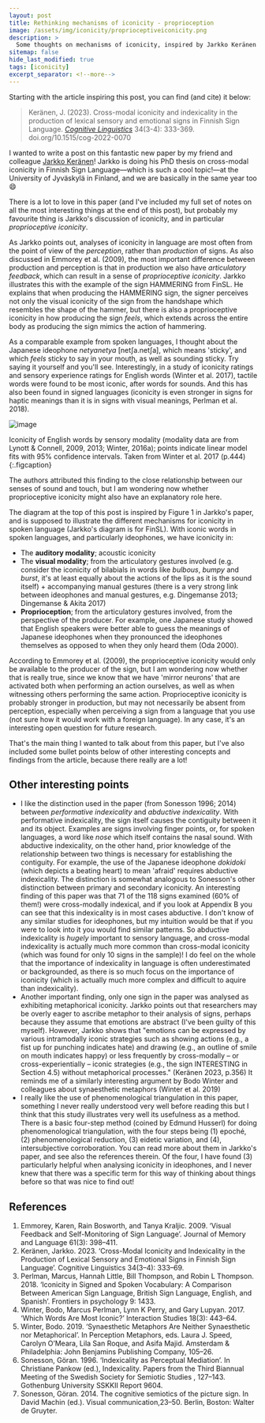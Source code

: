 ```yaml
---
layout: post
title: Rethinking mechanisms of iconicity - proprioception
image: /assets/img/iconicity/proprioceptiveiconicity.png
description: >
  Some thoughts on mechanisms of iconicity, inspired by Jarkko Keränen's excellent recent article in Cognitive Linguistics!
sitemap: false
hide_last_modified: true
tags: [iconicity]
excerpt_separator: <!--more-->
---
```


Starting with the article inspiring this post, you can find (and cite) it below:

 > Keränen, J. (2023). Cross-modal iconicity and indexicality in the production of lexical sensory and emotional signs in Finnish Sign Language. [*Cognitive Linguistics*](https://doi.org/10.1515/cog-2022-0070) 34(3-4): 333-369. doi.org/10.1515/cog-2022-0070

<!--more-->

I wanted to write a post on this fantastic new paper by my friend and colleague [Jarkko Keränen](https://www.jyu.fi/en/people/jarkko-keranen)! Jarkko is doing his PhD thesis on cross-modal iconicity in Finnish Sign Language—which is such a cool topic!—at the University of Jyväskylä in Finland, and we are basically in the same year too 😄

There is a lot to love in this paper (and I've included my full set of notes on all the most interesting things at the end of this post), but probably my favourite thing is Jarkko's discussion of iconicity, and in particular *proprioceptive iconicity*. 

As Jarkko points out, analyses of iconicity in language are most often from the point of view of the *perception*, rather than *production* of signs. As also discussed in Emmorey et al. (2009), the most important difference between production and perception is that in production we also have *articulatory feedback*, which can result in a sense of *proprioceptive iconicity*. Jarkko illustrates this with the example of the sign HAMMERING from FinSL. He explains that when producing the HAMMERING sign, the signer perceives not only the visual iconicity of the sign from the handshape which resembles the shape of the hammer, but there is also a proprioceptive iconicity in how producing the sign _feels_, which extends across the entire body as producing the sign mimics the action of hammering. 

As a comparable example from spoken languages, I thought about the Japanese ideophone *netyanetya* [netʃa.netʃa], which means 'sticky', and which *feels* sticky to say in your mouth, as well as sounding sticky. Try saying it yourself and you'll see. Interestingly, in a study of iconicity ratings and sensory experience ratings for English words (Winter et al. 2017), tactile words were found to be most iconic, after words for sounds. And this has also been found in signed languages (iconicity is even stronger in signs for haptic meanings than it is in signs with visual meanings, Perlman et al. 2018).

![image](https://github.com/BonnieMcLean/bonniemclean.github.io/assets/66249141/be7fe617-accd-4805-b84a-3e0c7fc98c1b)

Iconicity of English words by sensory modality (modality data are from Lynott & Connell, 2009, 2013; Winter, 2016a); points indicate linear model fits with 95% confidence intervals. Taken from Winter et al. 2017 (p.444)  
{:.figcaption}

The authors attributed this finding to the close relationship between our senses of sound and touch, but I am wondering now whether proprioceptive iconicity might also have an explanatory role here. 

The diagram at the top of this post is inspired by Figure 1 in Jarkko's paper, and is supposed to illustrate the different mechanisms for iconicity in spoken language (Jarkko's diagram is for FinSL). With iconic words in spoken languages, and particularly ideophones, we have iconicity in:
* The **auditory modality**; acoustic iconicity
* The **visual modality**; from the articulatory gestures involved (e.g. consider the iconicity of bilabials in words like _bulbous_, _bumpy_ and _burst_, it's at least equally about the actions of the lips as it is the sound itself) + accompanying manual gestures (there is a very strong link between ideophones and manual gestures, e.g. Dingemanse 2013; Dingemanse & Akita 2017)
* **Proprioception**; from the articulatory gestures involved, from the perspective of the producer. For example, one Japanese study showed that English speakers were better able to guess the meanings of Japanese ideophones when they pronounced the ideophones themselves as opposed to when they only heard them (Oda 2000).

According to Emmorey et al. (2009), the proprioceptive iconicity would only be available to the producer of the sign, but I am wondering now whether that is really true, since we know that we have 'mirror neurons' that are activated both when performing an action ourselves, as well as when witnessing others performing the same action. Proprioceptive iconicity is probably stronger in production, but may not necessarily be absent from perception, especially when perceiving a sign from a language that you use (not sure how it would work with a foreign language). In any case, it's an interesting open question for future research.

That's the main thing I wanted to talk about from this paper, but I've also included some bullet points below of other interesting concepts and findings from the article, because there really are a lot!

## Other interesting points

* I like the distinction used in the paper (from Sonesson 1996; 2014) between *performative indexicality* and *abductive indexicality*. With performative indexicality, the sign itself causes the contiguity between it and its object. Examples are signs involving finger points, or, for spoken languages, a word like *nose* which itself contains the nasal sound. With abductive indexicality, on the other hand, prior knowledge of the relationship between two things is necessary for establishing the contiguity. For example, the use of the Japanese ideophone *dokidoki* (which depicts a beating heart) to mean 'afraid' requires abductive indexicality. The distinction is somewhat analogous to Sonesson's other distinction between primary and secondary iconicity. An interesting finding of this paper was that 71 of the 118 signs examined (60% of them!) were cross-modally indexical, and if you look at Appendix B you can see that this indexicality is in most cases abductive. I don't know of any similar studies for ideophones, but my intuition would be that if you were to look into it you would find similar patterns. So abductive indexicality is _hugely_ important to sensory language, and cross-modal indexicality is actually much more common than cross-modal iconicity (which was found for only 10 signs in the sample)! I do feel on the whole that the importance of indexicality in language is often underestimated or backgrounded, as there is so much focus on the importance of iconicity (which is actually much more complex and difficult to aquire than indexicality).
* Another important finding, only one sign in the paper was analysed as exhibiting metaphorical iconicity. Jarkko points out that researchers may be overly eager to ascribe metaphor to their analysis of signs, perhaps because they assume that emotions are abstract (I've been guilty of this myself). However, Jarkko shows that "emotions can be expressed by various intramodally iconic strategies such as showing actions (e.g., a fist up for punching indicates hate) and drawing (e.g., an outline of smile on mouth indicates happy) or less frequently by cross-modally – or cross-experientially – iconic strategies (e.g., the sign INTERESTING in Section 4.5) without metaphorical processes." (Keränen 2023, p.356) It reminds me of a similarly interesting argument by Bodo Winter and colleagues about synaesthetic metaphors (Winter et al. 2019)
* I really like the use of phenomenological triangulation in this paper, something I never really understood very well before reading this but I think that this study illustrates very well its usefulness as a method. There is a basic four-step method (coined by Edmund Husserl) for doing phenomenological triangulation, with the four steps being (1) epoché, (2) phenomenological reduction, (3) eidetic variation, and (4), intersubjective corroboration. You can read more about them in Jarkko's paper, and see also the references therein. Of the four, I have found (3) particularly helpful when analysing iconicity in ideophones, and I never knew that there was a specific term for this way of thinking about things before so that was nice to find out!

## References

1. Emmorey, Karen, Rain Bosworth, and Tanya Kraljic. 2009. ‘Visual Feedback and Self-Monitoring of Sign Language’. Journal of Memory and Language 61(3): 398–411.
2. Keränen, Jarkko. 2023. ‘Cross-Modal Iconicity and Indexicality in the Production of Lexical Sensory and Emotional Signs in Finnish Sign Language’. Cognitive Linguistics 34(3–4): 333–69.
3. Perlman, Marcus, Hannah Little, Bill Thompson, and Robin L Thompson. 2018. ‘Iconicity in Signed and Spoken Vocabulary: A Comparison Between American Sign Language, British Sign Language, English, and Spanish’. Frontiers in psychology 9: 1433.
4. Winter, Bodo, Marcus Perlman, Lynn K Perry, and Gary Lupyan. 2017. ‘Which Words Are Most Iconic?’ Interaction Studies 18(3): 443–64.
5. Winter, Bodo. 2019. ‘Synaesthetic Metaphors Are Neither Synaesthetic nor Metaphorical’. In Perception Metaphors, eds. Laura J. Speed, Carolyn O’Meara, Lila San Roque, and Asifa Majid. Amsterdam & Philadelphia: John Benjamins Publishing Company, 105–26.
6. Sonesson, Göran. 1996. ‘Indexicality as Perceptual Mediation’. In Christiane Pankow (ed.), Indexicality. Papers from the Third Biannual Meeting of the Swedish Society for Semiotic Studies , 127–143. Gothenburg University SSKKII Report 9604.
7. Sonesson, Göran. 2014. The cognitive semiotics of the picture sign. In David Machin (ed.). Visual communication,23–50. Berlin, Boston: Walter de Gruyter.


